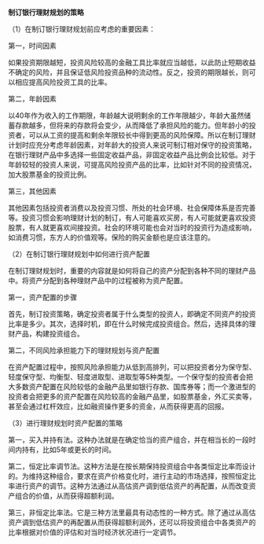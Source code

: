 **制订银行理财规划的策略**

（1）在制订银行理财规划前应考虑的重要因素：

第一，时间因素

如果投资期限越短，投资风险较高的金融工具比率就应当越低，以此防止短期收益不确定的风险，并且保证低风险投资品种的流动性。反之，投资的期限越长，则可以相应提高风险投资工具的比率。

第二，年龄因素

以40年作为收入的工作期限，年龄越大说明剩余的工作年限越少，年龄大虽然储蓄存款越多，但将来的存款将会变少，从而降低了承担风险的能力。但年龄小的投资者，可以从工资的提高和剩余年限较长中得到更高的风险保障。所以在制订理财计划时应充分考虑年龄因素，对年龄大的投资人来说可制订相对保守的投资策略，在银行理财产品中多选择一些固定收益产品，非固定收益产品比例会比较低。对于年龄较轻的投资人来说，可提高风险投资产品的比率，比如针对不同的投资情况，加大股票基金的投资比例。

第三，其他因素

其他因素包括投资者消费以及投资习惯、所处的社会环境、社会保障体系是否完善等。投资习惯会影响理财计划的制订，有人可能喜欢买房，有人可能就更喜欢投资股票，有人就更喜欢间接投资。社会的环境可能也会对当时的投资行为造成影响，如消费习惯，东方人的价值观等。保险的购买金额也是应该注意的。

（2）在制订银行理财规划中如何进行资产配置

在制订理财规划时，重要的内容就是如何将自己的资产分配到各种不同的理财产品中。将资产分配到各种理财产品中的过程被称为资产配置。

第一，资产配置的步骤

首先，制订投资策略，确定投资者属于什么类型的投资人，即确定不同资产的投资比率是多少。其次，选择时机，即在什么时候完成投资组合。然后，选择具体的理财产品，构建投资组合。

第二，不同风险承担能力下的理财规划与资产配置

在资产配置过程中，按照风险承担能力从低到高排列，可以把投资者分为保守型、轻度保守型、均衡型、轻度进取型、进取型等5种类型。一个保守型的投资者会把大多数资产配置在风险较低的金融产品里如银行存款、国库券等；而一个激进型的投资者会把更多的资产配置在风险较高的金融产品里，如股票基金，外汇买卖等，甚至会通过杠杆效应，比如融资操作更多的资金，从而获得更高的回报。

（3）进行理财规划时资产配置的策略

第一，买入并持有法。这种办法就是在确定恰当的资产组合，并在相当长的一段时间内持有，比如5年或更长的时间。

第二，恒定比率调节法。这种方法是在按长期保持投资组合中各类恒定比率而设计的。为维持这种组合，要求在资产价格变化时，进行主动的市场选择，按照恒定比率进行资产的调节。这种方法通过从高估资产调到低估资产的再配置，从而改变资产组合的价值，从而获得超额利润。

第三，非恒定比率法。它是三种方法里最具有动态性的一种方式。除了通过从高估资产调到低估资产的再配置从而获得超额利润外，还可以将投资组合中各类资产的比率根据对价值的评估和对当时经济状况进行一定调节。